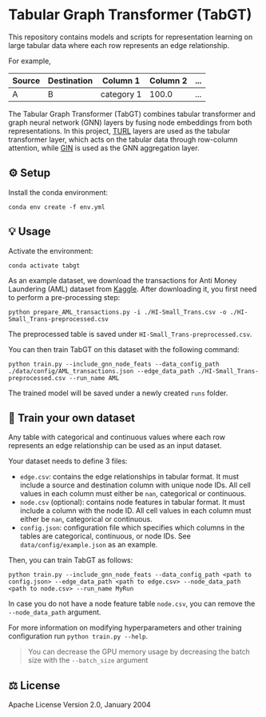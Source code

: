 # Tabular Graph Transformer (TabGT)

This repository contains models and scripts for representation learning on large tabular data where each row represents an edge relationship. 

For example,

<div align="center">

| Source | Destination | Column 1 | Column 2 | ... |
|--------|-------------|----------|----------|-----|
| A | B | category 1 | 100.0 | ... |

</div>


The Tabular Graph Transformer (TabGT) combines tabular transformer and graph neural network (GNN) layers by fusing node embeddings from both representations. In this project, [TURL](https://arxiv.org/abs/2006.14806) layers are used as the tabular transformer layer, which acts on the tabular data through row-column attention, while [GIN](https://arxiv.org/abs/1810.00826) is used as the GNN aggregation layer.


## :gear: Setup

Install the conda environment:
```
conda env create -f env.yml
```

## :bulb: Usage

Activate the environment:
```
conda activate tabgt
```

As an example dataset, we download the transactions for Anti Money Laundering (AML) dataset from [Kaggle](https://www.kaggle.com/datasets/ealtman2019/ibm-transactions-for-anti-money-laundering-aml/data). After downloading it, you first need to perform a pre-processing step:
```
python prepare_AML_transactions.py -i ./HI-Small_Trans.csv -o ./HI-Small_Trans-preprocessed.csv
```

The preprocessed table is saved under `HI-Small_Trans-preprocessed.csv`.

You can then train TabGT on this dataset with the following command:
```
python train.py --include_gnn_node_feats --data_config_path ./data/config/AML_transactions.json --edge_data_path ./HI-Small_Trans-preprocessed.csv --run_name AML
```

The trained model will be saved under a newly created `runs` folder.

## :rocket: Train your own dataset

Any table with categorical and continuous values where each row represents an edge relationship can be used as an input dataset.

Your dataset needs to define 3 files:

* `edge.csv`: contains the edge relationships in tabular format. It must include a source and destination column with unique node IDs. All cell values in each column must either be `nan`, categorical or continuous.
* `node.csv` (optional): contains node features in tabular format. It must include a column with the node ID. All cell values in each column must either be `nan`, categorical or continuous.
* `config.json`: configuration file which specifies which columns in the tables are categorical, continuous, or node IDs. See `data/config/example.json` as an example.

Then, you can train TabGT as follows:
```
python train.py --include_gnn_node_feats --data_config_path <path to config.json> --edge_data_path <path to edge.csv> --node_data_path <path to node.csv> --run_name MyRun
```
In case you do not have a node feature table `node.csv`, you can remove the `--node_data_path` argument.

For more information on modifying hyperparameters and other training configuration run `python train.py --help`.

> You can decrease the GPU memory usage by decreasing the batch size with the `--batch_size` argument

## :balance_scale: License

Apache License Version 2.0, January 2004